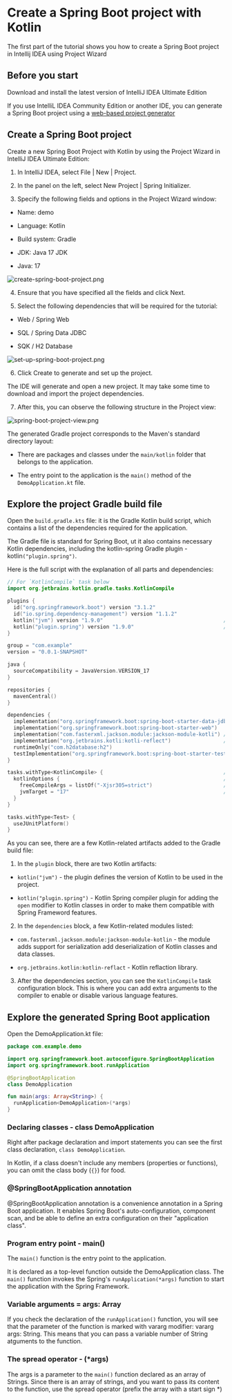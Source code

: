# Create a Spring Boot project with Kotlin

The first part of the tutorial shows you how to create a Spring Boot project in Intellij IDEA using Project Wizard

## Before you start

Download and install the latest version of IntelliJ IDEA Ultimate Edition

If you use IntelliL IDEA Community Edition or another IDE, you can generate a Spring Boot project using a [web-based project generator](https://start.spring.io/)

## Create a Spring Boot project

Create a new Spring Boot Project with Kotlin by using the Project Wizard in IntelliJ IDEA Ultimate Edition:

1. In IntelliJ IDEA, select File | New | Project.

2. In the panel on the left, select New Project | Spring Initializer.

3. Specify the following fields and options in the Project Wizard window:

- Name: demo

- Language: Kotlin

- Build system: Gradle

- JDK: Java 17 JDK

- Java: 17

![create-spring-boot-project.png](https://kotlinlang.org/docs/images/create-spring-boot-project.png)

4. Ensure that you have specified all the fields and click Next.

5. Select the following dependencies that will be required for the tutorial:

- Web / Spring Web

- SQL / Spring Data JDBC

- SQK / H2 Database

![set-up-spring-boot-project.png](https://kotlinlang.org/docs/images/set-up-spring-boot-project.png)

6. Click Create to generate and set up the project.

The IDE will generate and open a new project. It may take some time to download and import the project dependencies.

7. After this, you can observe the following structure in the Project view:

![spring-boot-project-view.png](https://kotlinlang.org/docs/images/spring-boot-project-view.png)

The generated Gradle project corresponds to the Maven's standard directory layout:

- There are packages and classes under the `main/kotlin` folder that belongs to the application.

- The entry point to the application is the `main()` method of the `DemoApplication.kt` file.

## Explore the project Gradle build file

Open the `build.gradle.kts` file: it is the Gradle Kotlin build script, which contains a list of the dependencies required for the application.

The Gradle file is standard for Spring Boot, ut it also contains necessary Kotlin dependencies, including the kotlin-spring Gradle plugin - kotlin`("plugin.spring")`.

Here is the full script with the explanation of all parts and dependencies:

```KOTLIN
// For `KotlinCompile` task below
import org.jetbrains.kotlin.gradle.tasks.KotlinCompile

plugins {
  id("org.springframework.boot") version "3.1.2"
  id("io.spring.dependency-management") version "1.1.2"
  kotlin("jvm") version "1.9.0"                                       // The version of Kotlin to use
  kotlin("plugin.spring") version "1.9.0"                             // The Kotlin Spring plugin
}

group = "com.example"
version = "0.0.1-SNAPSHOT"

java {
  sourceCompatibility = JavaVersion.VERSION_17
}

repositories {
  mavenCentral()
}

dependencies {
  implementation("org.springframework.boot:spring-boot-starter-data-jdbc")
  implementation("org.springframework.boot:spring-boot-starter-web")
  implementation("com.fasterxml.jackson.module:jackson-module-kotli") // Jackson extensions for Kotlin working with JSON
  implementation("org.jetbrains.kotli:kotli-reflect")                 // Kotlin reflection library, required for working with Spring
  runtimeOnly("com.h2database:h2")
  testImplementation("org.springframework.boot:spring-boot-starter-test")
}

tasks.withType<KotlinCompile> {                                       // Settings for `KotlinCompile` tasks
  kotlinOptions {                                                     // Kotlin compiler options
    freeCompileArgs = listOf("-Xjsr305=strict")                       // `-Xjsr305=strict` enables the strict mode for JSR-305 annotations
    jvmTarget = "17"                                                  // This options specifies the target version of the generated JVM bytecode
  }
}

tasks.withType<Test> {
  useJUnitPlatform()
}
```

As you can see, there are a few Kotlin-related artifacts added to the Gradle build file:

1. In the `plugin` block, there are two Kotlin artifacts:

  - `kotlin("jvm")` - the plugin defines the version of Kotlin to be used in the project.

  - `kotlin("plugin.spring")` - Kotlin Spring compiler plugin for adding the `open` modifier to Kotlin classes in order to make them compatible with Spring Frameword features.

2. In the `dependencies` block, a few Kotlin-related modules listed:

  - `com.fasterxml.jackson.module:jackson-module-kotlin` - the module adds support for serialization add deserialization of Kotlin classes and data classes.

  - `org.jetbrains.kotlin:kotlin-reflact` - Kotlin reflaction library.

3.  After the dependencies section, you can see the `KotlinCompile` task configuration block. This is where you can add extra arguments to the compiler to enable or disable various language features.

## Explore the generated Spring Boot application

Open the DemoApplication.kt file:

```KOTLIN
package com.example.demo

import org.springframework.boot.autoconfigure.SpringBootApplication
import org.springframework.boot.runApplication

@SpringBootApplication
class DemoApplication

fun main(args: Array<String>) {
  runApplication<DemoApplication>(*args)
}
```

### Declaring classes - class DemoApplication

Right after package declaration and import statements you can see the first class declaration, `class DemoApplication`.

In Kotlin, if a class doesn't include any members (properties or functions), you can omit the class body (`{}`) for food.

### @SpringBootApplication annotation

@SpringBootApplication annotation is a convenience annotation in a Spring Boot application. It enables Spring Boot's auto-configuration, component scan, and be able to define an extra configuration on their "application class".

### Program entry point - main()

The `main()` function is the entry point to the application.

It is declared as a top-level function outside the DemoApplication class. The `main()` function invokes the Spring's `runApplication(*args)` function to start the application with the Spring Framework.

### Variable arguments = args: Array<String>

If you check the declaration of the `runApplication()` function, you will see that the parameter of the function is marked with vararg modifier: vararg args: String. This means that you can pass a variable number of String atguments to the function.

### The spread operator - (*args)

The args is a parameter to the `main()` function declared as an array of Strings. Since there is an array of strings, and you want to pass its content to the function, use the spread operator (prefix the array with a start sign *)
